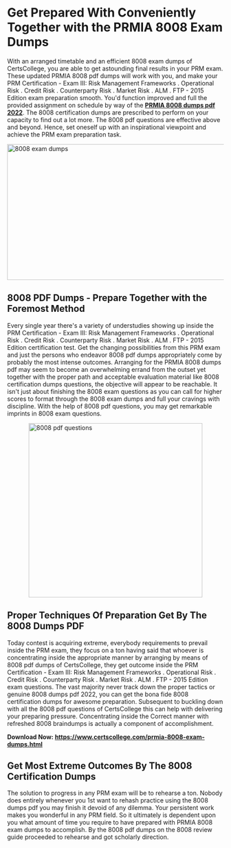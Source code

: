 <h1><strong>Get Prepared With Conveniently Together with the PRMIA 8008 Exam Dumps&nbsp;</strong></h1>
<p><span style="font-weight: 400;">With an arranged timetable and an efficient  8008 exam dumps of CertsCollege, you are able to get astounding final results in your PRM exam. These updated PRMIA 8008 pdf dumps will work with you, and make your PRM Certification - Exam III: Risk Management Frameworks . Operational Risk . Credit Risk . Counterparty Risk . Market Risk . ALM . FTP - 2015 Edition exam preparation smooth. You'd function improved and full the provided assignment on schedule by way of the <strong><a href="https://www.certscollege.com/prmia-8008-exam-dumps.html">PRMIA 8008 dumps pdf 2022</a></strong>. The 8008 certification dumps are prescribed to perform on your capacity to find out a lot more. The  8008 pdf questions are effective above and beyond. Hence, set oneself up with an inspirational viewpoint and achieve the PRM exam preparation task.&nbsp;</span></p>
<p><span style="font-weight: 400;"><img style="display: block; margin-left: auto; margin-right: auto;" src="https://i.ibb.co/CPDK3ps/Yellow-and-Blue-Initiative-Blog-Banner.png" alt="8008 exam dumps" width="559" height="315" /></span></p>
<h2><strong>8008 PDF Dumps - Prepare Together with the Foremost Method</strong></h2>
<p><span style="font-weight: 400;">Every single year there's a variety of understudies showing up inside the PRM Certification - Exam III: Risk Management Frameworks . Operational Risk . Credit Risk . Counterparty Risk . Market Risk . ALM . FTP - 2015 Edition certification test. Get the changing possibilities from this PRM exam and just the persons who endeavor 8008 pdf dumps appropriately come by probably the most intense outcomes. Arranging for the PRMIA 8008 dumps pdf may seem to become an overwhelming errand from the outset yet together with the proper path and acceptable evaluation material like 8008 certification dumps questions, the objective will appear to be reachable. It isn't just about finishing the 8008 exam questions as you can call for higher scores to format through the 8008 exam dumps and full your cravings with discipline. With the help of 8008 pdf questions, you may get remarkable imprints in 8008 exam questions.</span></p>
<p><span style="font-weight: 400;"><a href="https://tinyurl.com/2zc62dep"><img style="display: block; margin-left: auto; margin-right: auto;" src="https://i.ibb.co/9tMrhdY/Teacher-Appreciation-Invitation.png" alt="8008 pdf questions " width="404" height="404" /></a></span></p>
<h2><strong>Proper Techniques Of Preparation Get By The 8008 Dumps PDF</strong></h2>
<p><span style="font-weight: 400;">Today contest is acquiring extreme, everybody requirements to prevail inside the PRM exam, they focus on a ton having said that whoever is concentrating inside the appropriate manner by arranging by means of 8008 pdf dumps of CertsCollege, they get outcome inside the PRM Certification - Exam III: Risk Management Frameworks . Operational Risk . Credit Risk . Counterparty Risk . Market Risk . ALM . FTP - 2015 Edition exam questions. The vast majority never track down the proper tactics or genuine 8008 dumps pdf 2022, you can get the bona fide 8008 certification dumps for awesome preparation. Subsequent to buckling down with all the  8008 pdf questions of CertsCollege this can help with delivering your preparing pressure. Concentrating inside the Correct manner with refreshed 8008 braindumps is actually a component of accomplishment.</span></p>
<p><span style="font-weight: 400;"><strong>Download Now: <a href="https://www.certscollege.com/prmia-8008-exam-dumps.html">https://www.certscollege.com/prmia-8008-exam-dumps.html</a></strong></span></p>
<h2><strong>Get Most Extreme Outcomes By The 8008 Certification Dumps</strong></h2>
<p><span style="font-weight: 400;">The solution to progress in any PRM exam will be to rehearse a ton. Nobody does entirely whenever you 1st want to rehash practice using the 8008 dumps pdf you may finish it devoid of any dilemma. Your persistent work makes you wonderful in any PRM field. So it ultimately is dependent upon you what amount of time you require to have prepared with PRMIA 8008 exam dumps to accomplish. By the 8008 pdf dumps on the 8008 review guide proceeded to rehearse and got scholarly direction.</span></p>
